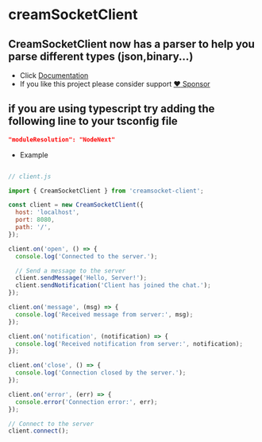 # creamSocketClient
## CreamSocketClient now has a parser to help you parse different types (json,binary...)
- Click [Documentation](https://github.com/eliassn/creamSocket-client/wiki/CreamSocketClient)
- If you like this project please consider support [:heart: Sponsor](https://github.com/sponsors/eliassn)
## if you are using typescript try adding the following line to your tsconfig file 
```json
"moduleResolution": "NodeNext"
```
- Example

```javascript

// client.js

import { CreamSocketClient } from 'creamsocket-client';

const client = new CreamSocketClient({
  host: 'localhost',
  port: 8080,
  path: '/',
});

client.on('open', () => {
  console.log('Connected to the server.');

  // Send a message to the server
  client.sendMessage('Hello, Server!');
  client.sendNotification('Client has joined the chat.');
});

client.on('message', (msg) => {
  console.log('Received message from server:', msg);
});

client.on('notification', (notification) => {
  console.log('Received notification from server:', notification);
});

client.on('close', () => {
  console.log('Connection closed by the server.');
});

client.on('error', (err) => {
  console.error('Connection error:', err);
});

// Connect to the server
client.connect();
```
